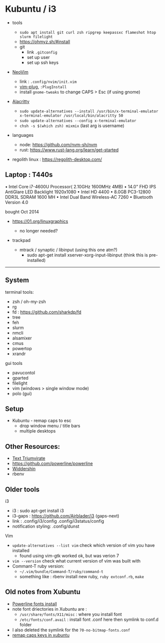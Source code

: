 # Kubuntu / i3

- tools
  - `sudo apt install git curl zsh ripgrep keepassxc flameshot htop slurm filelight`
  - https://ohmyz.sh/#install
  - git
    - link `.gitconfig`
    - set up user
    - set up ssh keys

- [NeoVim](https://github.com/neovim/neovim)
  - link : `.config/nvim/init.vim`
  - [vim-plug](https://github.com/junegunn/vim-plug), `:PlugInstall`
  - install `gnome-tweaks` to change CAPS > Esc (if using gnome)

- [Alacritty](https://alacritty.org/)
  - `sudo update-alternatives --install /usr/bin/x-terminal-emulator x-terminal-emulator /usr/local/bin/alacritty 50`
  - `sudo update-alternatives --config x-terminal-emulator`
  - `chsh -s $(which zsh) mixmix` (last arg is username)

- languages
  - node: https://github.com/nvm-sh/nvm
  - rust: https://www.rust-lang.org/learn/get-started

- regolith linux : https://regolith-desktop.com/

## Laptop : T440s

• Intel Core i7-4600U Processor( 2.10GHz 1600MHz 4MB)
• 14.0" FHD IPS AntiGlare LED Backlight 1920x1080
• Intel HD 4400
• 8.0GB PC3-12800 DDR3L SDRAM 1600 MH
• Intel Dual Band Wireless-AC 7260
• Bluetooth Version 4.0

bought Oct 2014

- https://01.org/linuxgraphics
  - no longer needed?


- trackpad
  - mtrack / synaptic / libinput (using this one atm?)
    - sudo apt-get install xserver-xorg-input-libinput (think this is pre-installed)
---

## System

terminal tools:
  - zsh / oh-my-zsh
  - rg
  - fd : https://github.com/sharkdp/fd
  - tree
  - feh
  - slurm
  - nmcli
  - alsamixer
  - cmus
  - powertop
  - xrandr

gui tools
  - pavucontol
  - gparted
  - filelight
  - vim (windows > single window mode)
  - polo (gui)

## Setup

- Kubuntu - remap caps to esc
  - drop window menu / title bars
  - multiple desktops


## Other Resources:

- [Text Triumvirate](http://www.drbunsen.org/the-text-triumvirate/)
- https://github.com/powerline/powerline
- [Widdershin](https://github.com/Widdershin/dotfiles)
- rbenv
  
## Older tools

i3
  - i3 : sudo apt-get install i3
  - i3-gaps : https://github.com/Airblader/i3 (gaps-next)
  - link : .config/i3/config .config/i3status/config
  - notification styling: .config/dunst


Vim
  - `update-alternatives --list vim` check which version of vim you have installed
    - found using vim-gtk worked ok, but was verion 7
  - `vim --version` check what current version of vim was built with
  - Commant-T ruby version: 
    - `~/.vim/bundle/Command-T/ruby/command-t`
    - something like : rbenv install new ruby, `ruby extconf.rb`, `make`

## Old notes from Xubuntu

  - [Powerline fonts install](https://powerline.readthedocs.org/en/latest/installation/linux.html#fontconfig)
  - note font driectories in Xubuntu are : 
    - `/usr/share/fonts/X11/misc` : where you install font
    - `/etc/fonts/conf.avail` : install font .conf here then symlink to conf.d folder
  - I also deleted the symlink for the `70-no-bitmap-fonts.conf`
  - [remap caps keys  in xubuntu](http://askubuntu.com/questions/149971/how-do-you-remap-a-key-to-the-caps-lock-key-in-xubuntu)
  
  
